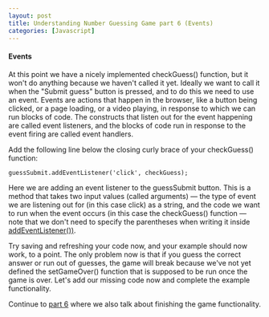```yaml
---
layout: post
title: Understanding Number Guessing Game part 6 (Events)
categories: [Javascript]
---
```

#### Events
At this point we have a nicely implemented checkGuess() function, but it won't do anything because we haven't called it yet. Ideally we want to call it when the "Submit guess" button is pressed, and to do this we need to use an event. Events are actions that happen in the browser, like a button being clicked, or a page loading, or a video playing, in response to which we can run blocks of code. The constructs that listen out for the event happening are called event listeners, and the blocks of code run in response to the event firing are called event handlers.

Add the following line below the closing curly brace of your checkGuess() function:
    
    guessSubmit.addEventListener('click', checkGuess);
    
Here we are adding an event listener to the guessSubmit button. This is a method that takes two input values (called arguments) — the type of event we are listening out for (in this case click) as a string, and the code we want to run when the event occurs (in this case the checkGuess() function — note that we don't need to specify the parentheses when writing it inside [addEventListener())](https://developer.mozilla.org/en-US/docs/Web/API/EventTarget/addEventListener).

Try saving and refreshing your code now, and your example should now work, to a point. The only problem now is that if you guess the correct answer or run out of guesses, the game will break because we've not yet defined the setGameOver() function that is supposed to be run once the game is over. Let's add our missing code now and complete the example functionality.

Continue to [part 6](https://reizariva-hale.github.io/understanding-number-guessing-game-part6/) where we also talk about finishing the game functionality.
